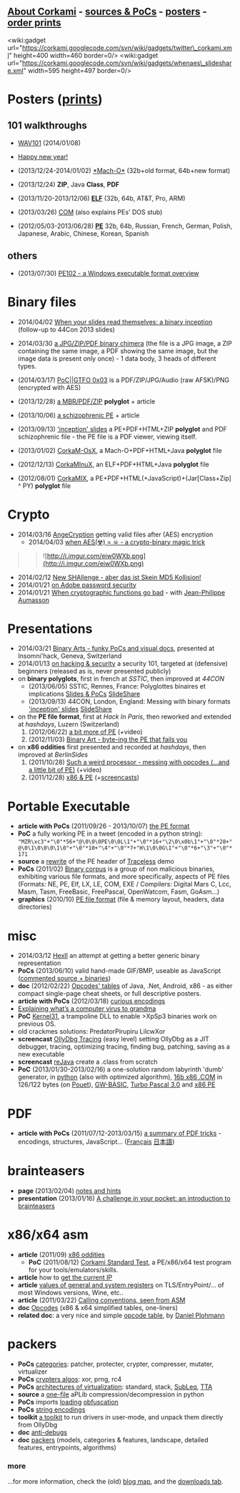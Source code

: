 ## [About Corkami](About.md) - [sources & PoCs](http://src.corkami.com) - [posters](http://pics.corkami.com) - [order prints](http://prints.corkami.com) ##
&lt;wiki:gadget url="https://corkami.googlecode.com/svn/wiki/gadgets/twitter\_corkami.xml" height=400 width=460 border=0/&gt;
&lt;wiki:gadget url="https://corkami.googlecode.com/svn/wiki/gadgets/whenaes\_slideshare.xml" width=595 height=497 border=0/&gt;

# Posters ([prints](http://prints.corkami.com)) #
## 101 walkthroughs ##
  * [WAV101](http://i.imgur.com/hCVydQt.png) (2014/01/08)
  * [Happy new year!](http://i.imgur.com/sTlWJW6.png)
  * (2013/12/24-2014/01/02) [\*Mach-O\*](http://i.imgur.com/XDyfM33.png) (32b+old format, 64b+new format)

  * (2013/12/24) **ZIP**, Java **Class**, **PDF**
  * (2013/11/20-2013/12/06) **[ELF](ELF101.md)** (32b, 64b, AT&T, Pro, ARM)
  * (2013/03/26) [COM](https://corkami.googlecode.com/files/com101.zip) (also explains PEs' DOS stub)
  * (2012/05/03-2013/06/28) **[PE](PE101.md)** 32b, 64b, Russian, French, German, Polish, Japanese, Arabic, Chinese, Korean, Spanish
## others ##
  * (2013/07/30) [PE102 - a Windows executable format overview](http://pe102.corkami.com)

# Binary files #
  * 2014/04/02 [When your slides read themselves: a binary inception](http://www.slideshare.net/ange4771/a-binary-inception) (follow-up to 44Con 2013 slides)
  * 2014/03/30 [a JPG/ZIP/PDF binary chimera](http://corkami.googlecode.com/svn/trunk/src/mix2/) (the file is a JPG image, a ZIP containing the same image, a PDF showing the same image, but the image data is present only once) - 1 data body, 3 heads of different types.
  * (2014/03/17) [PoC||GTFO 0x03](https://corkami.googlecode.com/svn/trunk/doc/pocorgtfo) is a PDF/ZIP/JPG/Audio (raw AFSK)/PNG (encrypted with AES)
  * (2013/12/28) [a MBR/PDF/ZIP](https://corkami.googlecode.com/files/pocorgtfo02.pdf) **polyglot** + article

  * (2013/10/06) [a schizophrenic PE](https://corkami.googlecode.com/files/pocorgtfo01.pdf) + article
  * (2013/09/13) ['inception' slides](https://corkami.googlecode.com/files/44CON2013-Messing%20with%20binary%20formats.zip) a PE+PDF+HTML+ZIP **polyglot** and PDF schizophrenic file - the PE file is a PDF viewer, viewing itself.
  * (2013/01/02) [CorkaM-OsX](mix.md), a Mach-O+PDF+HTML+Java **polyglot** file
  * (2012/12/13) [CorkaMInuX](mix.md), an ELF+PDF+HTML+Java **polyglot** file
  * (2012/08/01) [CorkaMIX](mix.md), a PE+PDF+HTML(+JavaScript)+(Jar[Class+Zip] ^ PY) **polyglot** file

# Crypto #
  * 2014/03/16 [AngeCryption](https://corkami.googlecode.com/svn/trunk/src/angecryption) getting valid files after (AES) encryption
    * 2014/04/03 [when AES(☢) = ☠ - a crypto-binary magic trick](http://www.slideshare.net/ange4771/when-aes-a-cryptobinary-magic-trick)
> > ![http://i.imgur.com/eiw0WXb.png](http://i.imgur.com/eiw0WXb.png)
  * 2014/02/12 [New SHAllenge - aber das ist Skein MD5 Kollision!](http://i.imgur.com/VQ6h2IJ.png)
  * 2014/01/21 [on Adobe password security](http://i.imgur.com/z2liV6H.png)
  * 2014/01/21 [When cryptographic functions go bad](http://i.imgur.com/z44bhed.png) - with [Jean-Philippe Aumasson](https://131002.net/)


# Presentations #
  * 2014/03/21 [Binary Arts - funky PoCs and visual docs](http://www.slideshare.net/ange4771/binary-art-funky-pocs-visual-docs), presented at Insomni'hack, Geneva, Switzerland
  * 2014/01/13 [on hacking & security](https://speakerdeck.com/ange/on-hacking-and-security) a security 101, targeted at (defensive) beginners (released as is, never presented publicly)
  * on **binary polyglots**, first in french at _SSTIC_, then improved at _44CON_
    * (2013/06/05) SSTIC, Rennes, France: Polyglottes binaires et implications [Slides & PoCs](https://corkami.googlecode.com/files/SSTIC2013_Albertini_polyglots.zip) [SlideShare](http://www.slideshare.net/ange4771/polyglottes-binaires-et-implications)
    * (2013/09/13) 44CON, London, England: Messing with binary formats ['inception' slides](https://corkami.googlecode.com/files/44CON2013-Messing%20with%20binary%20formats.zip) [SlideShare](http://www.slideshare.net/ange4771/messing-with-binary-formats)
  * on the **PE file format**, first at _Hack In Paris_, then reworked and extended at _hashdays_, Luzern (Switzerland)
    1. (2012/06/22) [a bit more of PE](HackInParis2012.md) (+video)
    1. (2012/11/03) [Binary Art - byte-ing the PE that fails you](hashdays2012.md)
  * on **x86 oddities** first presented and recorded at _hashdays_, then improved at _BerlinSides_
    1. (2011/10/28) [Such a weird processor - messing with opcodes (...and a little bit of PE)](http://code.google.com/p/corkami/wiki/hashdays2011) (+video)
    1. (2011/12/28) [x86 & PE](http://code.google.com/p/corkami/wiki/BerlinSidesX2) (+[screencasts](http://code-opensocial.googleusercontent.com/gadgets/ifr?url=https%3A%2F%2Fcorkami.googlecode.com%2Fsvn%2Ftrunk%2Fpics%2Fbsx2%2Fbsx2.xml&parent=%2F%2Fcode.google.com%2Fhosting&container=code#slide42))

# Portable Executable #
  * **article with PoCs** (2011/09/26 - 2013/10/07) [the PE format](PE.md)
  * **PoC** a fully working PE in a tweet (encoded in a python string): `"MZR\xc3"+"\0"*56+"@\0\0\0PE\0\0L\1"+"\0"*16+"\2\0\x0b\1"+"\0"*28+"@\0\1\0\0\0\1\0"+"\0"*10+"\4"+"\0"*7+"H\1\0\0G\1"+"\0"*6+"\3"+"\0"*171`
  * **source** a [rewrite](https://corkami.googlecode.com/svn/trunk/misc/traceless.bat) of the PE header of [Traceless](http://www.pouet.scene.org/prod.php?which=59600) demo
  * **PoCs** (2011/02) [Binary corpus](http://code.google.com/p/corkami/downloads/list?can=1&q=Binary+corpus) is a group of non malicious binaries, exhibiting various file formats, and more specifically, aspects of PE files (Formats: NE, PE, Elf, LX, LE, COM, EXE / Compilers: Digital Mars C, Lcc, Masm, Tasm, FreeBasic, FreePascal, OpenWatcom, Fasm, GoAsm...)
  * **graphics** (2010/10) [PE file format](http://code.google.com/p/corkami/downloads/detail?name=pe-20110117.pdf) (file & memory layout, headers, data directories)

# misc #
  * 2014/03/12 [HexII](http://corkami.googlecode.com/svn/trunk/src/HexII/) an attempt at getting a better generic binary representation
  * **PoCs** (2013/06/10) valid hand-made GIF/BMP, useable as JavaScript ([commented source + binaries](https://corkami.googlecode.com/files/jspics.zip))
  * **doc** (2012/02/22) [Opcodes' tables](OpcodesTables.md) of Java, .Net, Android, x86 - as either compact single-page cheat sheets, or full descriptive posters.
  * **article with PoCs** (2012/03/18) [curious encodings](Encodings.md)
  * [Explaining what’s a computer virus to grandma](IntroductionToVirus.md)
  * **PoC** [Kernel31](http://code.google.com/p/corkami/downloads/list?can=1&q=kernel31), a trampoline DLL to enable >XpSp3 binaries work on previous OS.
  * old crackmes solutions: PredatorPirupiru LilcwXor
  * **screencast** [OllyDbg Tracing](https://sites.google.com/site/corkami/ollydbg-tracing) (easy level) setting OllyDbg as a JIT debugger, tracing, optimizing tracing, finding bug, patching, saving as a new executable
  * **screencast** [reJava](http://rejava.sourceforge.net/hello.html) create a .class from scratch
  * **PoC** (2013/01/30-2013/02/16) a one-solution random labyrinth 'dumb' generator, in [python](http://corkami.googlecode.com/svn/trunk/misc/laby/laby.py) (also with optimized algorithm), [16b x86 .COM](http://corkami.googlecode.com/svn/trunk/misc/laby/laby.asm) in 126/122 bytes (on [Pouet](http://www.pouet.scene.org/prod.php?which=61163)), [GW-BASIC](http://corkami.googlecode.com/svn/trunk/misc/laby/LABY.BAS), [Turbo Pascal 3.0](https://corkami.googlecode.com/svn/trunk/misc/laby/laby.pas) and [x86 PE](http://corkami.googlecode.com/svn/trunk/misc/laby/laby32.asm)

# PDF #
  * **article with PoCs** (2011/07/12-2013/03/15) [a summary of PDF tricks](http://code.google.com/p/corkami/wiki/PDFTricks?wl=en) - encodings, structures, JavaScript... ([Français](http://code.google.com/p/corkami/wiki/PDFTricks?wl=fr) [日本語](http://code.google.com/p/corkami/wiki/PDFTricks?wl=ja))


# brainteasers #
  * **page** (2013/02/04) [notes and hints](puzzles.md)
  * **presentation** (2013/01/16) [A challenge in your pocket: an introduction to brainteasers](HackPra.md)

# x86/x64 asm #
  * **article** (2011/09) [x86 oddities](http://code.google.com/p/corkami/wiki/x86oddities?wl=en)
    * **PoC** (2011/08/12) [Corkami Standard Test](StandardTest.md), a PE/x86/x64 test program for your tools/emulators/skills.
  * **article** how to [get the current IP](http://code.google.com/p/corkami/wiki/GetIP)
  * **article** [values of general and system registers](InitialValues.md)  on TLS/EntryPoint/... of most Windows versions, Wine, etc..
  * **article** (2011/03/22) [Calling conventions, seen from ASM](CallingConventions.md)
  * **doc** [Opcodes](http://code.google.com/p/corkami/downloads/detail?name=opcodes.pdf) (x86 & x64 simplified tables, one-liners)
  * **related doc**: a very nice and simple [opcode table](http://net.cs.uni-bonn.de/fileadmin/user_upload/plohmann/x86_opcode_structure_and_instruction_overview.pdf), by [Daniel Plohmann](http://pnx.tf)

# packers #
  * **PoCs** [categories](http://code.google.com/p/corkami/downloads/list?can=1&q=mini_packers): patcher, protecter, crypter, compresser, mutater, virtualizer
  * **PoCs** [crypters algos](http://code.google.com/p/corkami/downloads/list?can=1&q=crypters): xor, prng, rc4
  * **PoCs** [architectures of virtualization](http://code.google.com/p/corkami/downloads/list?can=1&q=fibo): standard, stack, [SubLeq](http://en.wikipedia.org/wiki/One_instruction_set_computer#Subtract_and_branch_if_less_than_or_equal_to_zero), [TTA](http://en.wikipedia.org/wiki/One_instruction_set_computer#Transport_triggered_architecture)
  * **source** a [one-file](http://corkami.googlecode.com/svn/trunk/wip/MakePE/examples/packer/aplib.py) aPLib compression/decompression in python
  * **PoCs** imports [loading](http://code.google.com/p/corkami/downloads/list?can=1&q=imports_loading) [obfuscation](http://code.google.com/p/corkami/downloads/list?can=1&q=imports_obfuscation)
  * **PoCs** [string encodings](http://code.google.com/p/corkami/downloads/list?can=2&q=strings)
  * **toolkit** [a toolkit](http://code.google.com/p/corkami/downloads/list?can=1&q=user-mode+drivers) to run drivers in user-mode, and unpack them directly from OllyDbg
  * **doc** [anti-debugs](http://code.google.com/p/corkami/downloads/detail?name=cm.pdf)
  * **doc** [packers](http://code.google.com/p/corkami/downloads/detail?name=packers.pdf) (models, categories & features, landscape, detailed features, entrypoints, algorithms)

### more ###
...for more information, check the (old) [blog map](http://corkami.blogspot.com/p/map.html), and the [downloads tab](http://code.google.com/p/corkami/downloads/list).

<a href='Hidden comment: 
=In memory of Cédric "Sid" Blancher:=
=friendly, dynamic, inspiring :(=
https://www.digdeo.fr/dd-data/files/hackito-ergo-sum-2012-8520.jpg
'></a>